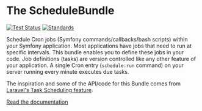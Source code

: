 # The ScheduleBundle

[![Test Status](https://github.com/kbond/schedule-bundle/workflows/Tests/badge.svg)](https://github.com/kbond/schedule-bundle/actions?query=workflow%3ATests)
[![Standards](https://github.com/kbond/schedule-bundle/workflows/Standards/badge.svg)](https://github.com/kbond/schedule-bundle/actions?query=workflow%3AStandards)

Schedule Cron jobs (Symfony commands/callbacks/bash scripts) within your Symfony
application. Most applications have jobs that need to run at specific intervals.
This bundle enables you to define these jobs in your code. Job definitions (tasks)
are version controlled like any other feature of your application. A single Cron
entry (`schedule:run` command) on your server running every minute executes due
tasks.

The inspiration and some of the API/code for this Bundle comes from [Laravel's
Task Scheduling feature](https://laravel.com/docs/master/scheduling).

[Read the documentation](doc/index.md)
